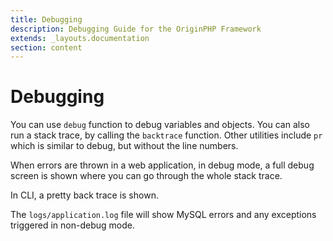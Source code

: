 ```yaml
---
title: Debugging
description: Debugging Guide for the OriginPHP Framework
extends: _layouts.documentation
section: content
---
```

# Debugging

You can use `debug` function to debug variables and objects. You can also run a stack trace, by calling the `backtrace` function. Other utilities include `pr` which is similar to debug, but without the line numbers.

When errors are thrown in a web application, in debug mode, a full debug screen is shown where you can go through the whole stack trace.

In CLI, a pretty back trace is shown.

The `logs/application.log` file will show MySQL errors and any exceptions triggered in non-debug mode.